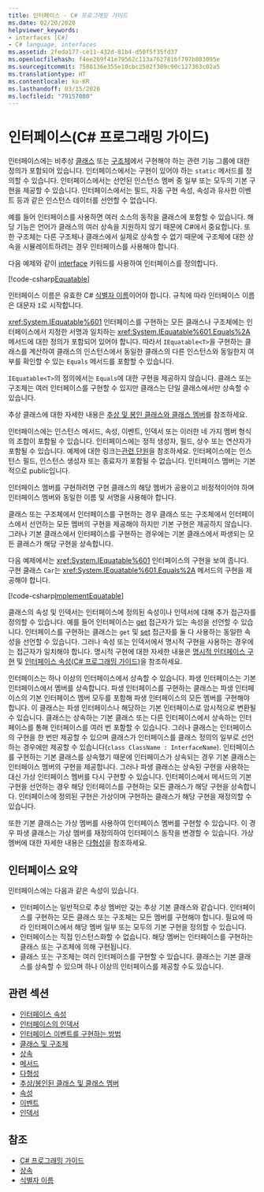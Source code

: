 ```yaml
---
title: 인터페이스 - C# 프로그래밍 가이드
ms.date: 02/20/2020
helpviewer_keywords:
- interfaces [C#]
- C# language, interfaces
ms.assetid: 2feda177-ce11-432d-81b4-d50f5f35fd37
ms.openlocfilehash: f4ee269f41e79562c113a7627816f797b083095e
ms.sourcegitcommit: 7588136e355e10cbc2582f389c90c127363c02a5
ms.translationtype: HT
ms.contentlocale: ko-KR
ms.lasthandoff: 03/15/2020
ms.locfileid: "79157080"
---
```

# <a name="interfaces-c-programming-guide"></a>인터페이스(C# 프로그래밍 가이드)

인터페이스에는 비추상 [클래스](../../language-reference/keywords/class.md) 또는 [구조체](../../language-reference/builtin-types/struct.md)에서 구현해야 하는 관련 기능 그룹에 대한 정의가 포함되어 있습니다. 인터페이스에서는 구현이 있어야 하는 `static` 메서드를 정의할 수 있습니다. 인터페이스에서는 선언된 인스턴스 멤버 중 일부 또는 모두의 기본 구현을 제공할 수 있습니다. 인터페이스에서는 필드, 자동 구현 속성, 속성과 유사한 이벤트 등과 같은 인스턴스 데이터를 선언할 수 없습니다.

예를 들어 인터페이스를 사용하면 여러 소스의 동작을 클래스에 포함할 수 있습니다. 해당 기능은 언어가 클래스의 여러 상속을 지원하지 않기 때문에 C#에서 중요합니다. 또한 구조체는 다른 구조체나 클래스에서 실제로 상속할 수 없기 때문에 구조체에 대한 상속을 시뮬레이트하려는 경우 인터페이스를 사용해야 합니다.

다음 예제와 같이 [interface](../../language-reference/keywords/interface.md) 키워드를 사용하여 인터페이스를 정의합니다.

[!code-csharp[Equatable](~/samples/snippets/csharp/objectoriented/interfaces.cs#Equatable)]

인터페이스 이름은 유효한 C# [식별자 이름](../inside-a-program/identifier-names.md)이어야 합니다. 규칙에 따라 인터페이스 이름은 대문자 `I`로 시작합니다.

<xref:System.IEquatable%601> 인터페이스를 구현하는 모든 클래스나 구조체에는 인터페이스에서 지정한 서명과 일치하는 <xref:System.IEquatable%601.Equals%2A> 메서드에 대한 정의가 포함되어 있어야 합니다. 따라서 `IEquatable<T>`을 구현하는 클래스를 계산하여 클래스의 인스턴스에서 동일한 클래스의 다른 인스턴스와 동일한지 여부를 확인할 수 있는 `Equals` 메서드를 포함할 수 있습니다.

`IEquatable<T>`의 정의에서는 `Equals`에 대한 구현을 제공하지 않습니다. 클래스 또는 구조체는 여러 인터페이스를 구현할 수 있지만 클래스는 단일 클래스에서만 상속할 수 있습니다.

추상 클래스에 대한 자세한 내용은 [추상 및 봉인 클래스와 클래스 멤버](../classes-and-structs/abstract-and-sealed-classes-and-class-members.md)를 참조하세요.

인터페이스에는 인스턴스 메서드, 속성, 이벤트, 인덱서 또는 이러한 네 가지 멤버 형식의 조합이 포함될 수 있습니다. 인터페이스에는 정적 생성자, 필드, 상수 또는 연산자가 포함될 수 있습니다. 예제에 대한 링크는[관련 단원](./index.md#BKMK_RelatedSections)을 참조하세요. 인터페이스에는 인스턴스 필드, 인스턴스 생성자 또는 종료자가 포함될 수 없습니다. 인터페이스 멤버는 기본적으로 public입니다.

인터페이스 멤버를 구현하려면 구현 클래스의 해당 멤버가 공용이고 비정적이어야 하며 인터페이스 멤버와 동일한 이름 및 서명을 사용해야 합니다.

클래스 또는 구조체에서 인터페이스를 구현하는 경우 클래스 또는 구조체에서 인터페이스에서 선언하는 모든 멤버의 구현을 제공해야 하지만 기본 구현은 제공하지 않습니다. 그러나 기본 클래스에서 인터페이스를 구현하는 경우에는 기본 클래스에서 파생되는 모든 클래스가 해당 구현을 상속합니다.

다음 예제에서는 <xref:System.IEquatable%601> 인터페이스의 구현을 보여 줍니다. 구현 클래스 `Car`는 <xref:System.IEquatable%601.Equals%2A> 메서드의 구현을 제공해야 합니다.

[!code-csharp[ImplementEquatable](~/samples/snippets/csharp/objectoriented/interfaces.cs#ImplementEquatable)]

클래스의 속성 및 인덱서는 인터페이스에 정의된 속성이나 인덱서에 대해 추가 접근자를 정의할 수 있습니다. 예를 들어 인터페이스는 [get](../../language-reference/keywords/get.md) 접근자가 있는 속성을 선언할 수 있습니다. 인터페이스를 구현하는 클래스는 `get` 및 [set](../../language-reference/keywords/set.md) 접근자를 둘 다 사용하는 동일한 속성을 선언할 수 있습니다. 그러나 속성 또는 인덱서에서 명시적 구현을 사용하는 경우에는 접근자가 일치해야 합니다. 명시적 구현에 대한 자세한 내용은 [명시적 인터페이스 구현](explicit-interface-implementation.md) 및 [인터페이스 속성(C# 프로그래밍 가이드)](../classes-and-structs/interface-properties.md)을 참조하세요.

인터페이스는 하나 이상의 인터페이스에서 상속할 수 있습니다. 파생 인터페이스는 기본 인터페이스에서 멤버를 상속합니다. 파생 인터페이스를 구현하는 클래스는 파생 인터페이스의 기본 인터페이스 멤버 모두를 포함해 파생 인터페이스의 모든 멤버를 구현해야 합니다. 이 클래스는 파생 인터페이스나 해당하는 기본 인터페이스로 암시적으로 변환될 수 있습니다. 클래스는 상속하는 기본 클래스 또는 다른 인터페이스에서 상속하는 인터페이스를 통해 인터페이스를 여러 번 포함할 수 있습니다. 그러나 클래스는 인터페이스의 구현을 한 번만 제공할 수 있으며 클래스가 인터페이스를 클래스 정의의 일부로 선언하는 경우에만 제공할 수 있습니다(`class ClassName : InterfaceName`). 인터페이스를 구현하는 기본 클래스를 상속했기 때문에 인터페이스가 상속되는 경우 기본 클래스는 인터페이스 멤버의 구현을 제공합니다. 그러나 파생 클래스는 상속된 구현을 사용하는 대신 가상 인터페이스 멤버를 다시 구현할 수 있습니다. 인터페이스에서 메서드의 기본 구현을 선언하는 경우 해당 인터페이스를 구현하는 모든 클래스가 해당 구현을 상속합니다. 인터페이스에 정의된 구현은 가상이며 구현하는 클래스가 해당 구현을 재정의할 수 있습니다.

또한 기본 클래스는 가상 멤버를 사용하여 인터페이스 멤버를 구현할 수 있습니다. 이 경우 파생 클래스는 가상 멤버를 재정의하여 인터페이스 동작을 변경할 수 있습니다. 가상 멤버에 대한 자세한 내용은 [다형성](../classes-and-structs/polymorphism.md)을 참조하세요.

## <a name="interfaces-summary"></a>인터페이스 요약

인터페이스에는 다음과 같은 속성이 있습니다.

- 인터페이스는 일반적으로 추상 멤버만 갖는 추상 기본 클래스와 같습니다. 인터페이스를 구현하는 모든 클래스 또는 구조체는 모든 멤버를 구현해야 합니다. 필요에 따라 인터페이스에서 해당 멤버 일부 또는 모두의 기본 구현을 정의할 수 있습니다.
- 인터페이스는 직접 인스턴스화할 수 없습니다. 해당 멤버는 인터페이스를 구현하는 클래스 또는 구조체에 의해 구현됩니다.
- 클래스 또는 구조체는 여러 인터페이스를 구현할 수 있습니다. 클래스는 기본 클래스를 상속할 수 있으며 하나 이상의 인터페이스를 제공할 수도 있습니다.

## <a name="BKMK_RelatedSections"></a> 관련 섹션

- [인터페이스 속성](../classes-and-structs/interface-properties.md)  
- [인터페이스의 인덱서](../indexers/indexers-in-interfaces.md)  
- [인터페이스 이벤트를 구현하는 방법](../events/how-to-implement-interface-events.md)
- [클래스 및 구조체](../classes-and-structs/index.md)  
- [상속](../classes-and-structs/inheritance.md)  
- [메서드](../classes-and-structs/methods.md)  
- [다형성](../classes-and-structs/polymorphism.md)  
- [추상/봉인된 클래스 및 클래스 멤버](../classes-and-structs/abstract-and-sealed-classes-and-class-members.md)  
- [속성](../classes-and-structs/properties.md)  
- [이벤트](../events/index.md)  
- [인덱서](../indexers/index.md)  
  
## <a name="see-also"></a>참조

- [C# 프로그래밍 가이드](../index.md)
- [상속](../classes-and-structs/inheritance.md)
- [식별자 이름](../inside-a-program/identifier-names.md)
